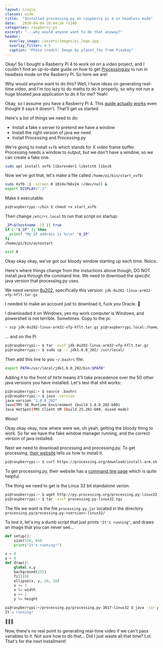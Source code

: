 ```yaml
---
layout: single
classes: wide
title:  "Installed processing.py on raspberry pi 4 in headless mode"
date:   2020-04-04 10:44:36 +1100
categories: raspberry_pi
excerpt: "...why would anyone want to do that anyway?"
header:
  overlay_image: /assets/images/pi_lego.jpg
  overlay_filter: 0.5
  caption: "Photo credit: Image by planet_fox from Pixabay"
---
```


Okay! So I bought a Rasberry Pi 4 to work on on a video project, and I couldn't find an up-to-date guide on how to get [Processing.py](https://py.processing.org) to run in headless mode on the Rasberry Pi. So here we are!

Why would anyone want to do this? Well, I have ideas on generating real-time video, and I'm too lazy to do maths to do it properly, so why not run a huge bloated java application to do it for me? Yeah!

Okay, so I assume you have a Rasberry Pi 4. This [guide actually works](https://github.com/processing/processing/wiki/Running-without-a-Display) even thought it says it doesn't. That'll get us started.

Here's a list of things we need to do:
* Install a fake x server to pretend we have a window
* Install the right version of java we need
* Install Processing and Processing.py

We're going to install `xvfb` which stands for X video frame buffer. Processing needs a window to output, but we don't have a window, so we can create a fake one.

```bash
sudo apt install xvfb libxrender1 libxtst6 libxi6 
```

Now we've got that, let's make a file called `/home/pi/bin/start_xvfb`:

```bash
sudo Xvfb :1 -screen 0 1024x768x24 </dev/null &
export DISPLAY=":1"
```
Make it executable:
```bash
pi@raspberrypi:~/bin $ chmod +x start_xvfb
```

Then change `/etc/rc.local` to run that script on startup:

```bash
_IP=$(hostname -I) || true
if [ "$_IP" ]; then
  printf "My IP address is %s\n" "$_IP"
fi
/home/pi/bin/autostart

exit 0
```

Okay okay okay, we've got our bloody window starting up each time. Noice.

Here's where things change from the instuctions above though, DO NOT install java through the command line. We need to download the *specific* java version that processing.py uses. 

We need version [8u202](https://www.oracle.com/java/technologies/javase/javase8-archive-downloads.html), specifically this version: `jdk-8u202-linux-arm32-vfp-hflt.tar.gz`

I needed to make an account just to download it, fuck you Oracle. 🖕

I downloaded it on Windows, yes my work computer is Windows, and powershell is not terrible. Sometimes. Copy to the pi:

```bash
> scp jdk-8u202-linux-arm32-vfp-hflt.tar.gz pi@raspberrypi.local:/home/pi
```

... and on the Pi

```bash
pi@raspberrypi:~ $ tar -xvzf jdk-8u202-linux-arm32-vfp-hflt.tar.gz
pi@raspberrypi:~ $ sudo cp -r jdk1.8.0_202/ /usr/local/
```

Then add this line to you `~/.bashrc` file:
```bash
export PATH=/usr/local/jdk1.8.0_202/bin:$PATH"
```
Adding it to the front of `PATH` means it'll take precedence over the 50 other java versions you have installed. Let's test that shit works:
```bash
pi@raspberrypi:~ $ source .bashrc
pi@raspberrypi:~ $ java -version
java version "1.8.0_202"
Java(TM) SE Runtime Environment (build 1.8.0_202-b08)
Java HotSpot(TM) Client VM (build 25.202-b08, mixed mode)
```

Wooo!

Okay okay okay, now where were we, oh yeah, getting the bloody thing to work. So far we have the fake window manager running, and the correct version of java installed.

Next we need to download processing and processing.py. To get processing, [their website](https://pi.processing.org/download/) tells us how to install it.

```bash
pi@raspberrypi:~ $ curl https://processing.org/download/install-arm.sh | sudo sh
```

To get processing.py, their website has a [command line page](https://py.processing.org/tutorials/command-line/) which is quite helpful.

The thing we need to get is the Linux 32 bit standalone verion.

```bash
pi@raspberrypi:~ $ wget http://py.processing.org/processing.py-linux32.tgz
pi@raspberrypi:~ $ tar -xzvf processing.py-linux32.tgz
```

The file we want is the file `processing-py.jar` located in the directory `processing.py/processing.py-<version>-linux32/`

To test it, let's my a dumb script that just prints `"It's running"`, and draws an image that you can never see...
```python
def setup():
    size(150, 84)
    print("It's running!")

x = 0
y = 0
def draw():
    global x,y
    background(255)
    fill(0)
    ellipse(x, y, 20, 20)
    x += 1
    x %= width
    y += 1
    y %= height
```

```bash
pi@raspberrypi:~/processing.py/processing.py-3017-linux32 $ java -jar processing-py.jar test_file.py
It's running!
```
  
🎉🎉🎉

Now, there's no real point to generating real-time video if we can't pass variables to it. Not sure how to do that... Did I just waste all that time? Lol. That's for the next installment!
